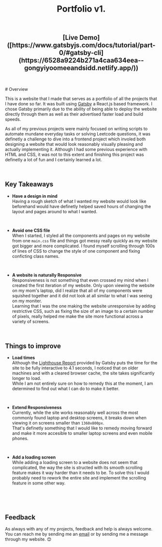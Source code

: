 <h1 align="center">
  Portfolio v1. 
</h1>
<p>&nbsp;</p>
<h2 align="center">
[Live Demo]([https://www.gatsbyjs.com/docs/tutorial/part-0/#gatsby-cli](https://6528a9224b271a4caa634eea--gongyiyoomeeandsidd.netlify.app/))
</h2>
<p>&nbsp;</p>
# Overview

This is a website that I made that serves as a portfolio of all the projects that I have done so far. It was built using [Gatsby](https://www.gatsbyjs.com/docs/tutorial/part-0/#gatsby-cli) a React.js based framework. I chose Gatsby primarily due to the ability of being able to deploy the website directly through them as well as their advertised faster load and build speeds.

As all of my previous projects were mainly focused on writing scripts to automate mundane everyday tasks or solving Leetcode questions, it was definetly a challenge to dive into a frontend project which involed both designing a website that would look reasonably visually pleasing and actually implementing it. Although I had some previous experience with HTML and CSS, it was not to this extent and finishing this project was definetly a lot of fun and I certainly learned a lot.

<p>&nbsp;</p>

## Key Takeaways

- **Have a design in mind**  
Having a rough sketch of what I wanted my website would look like beforehand would have definetly helped saved hours of changing the layout and pages around to what I wanted.
<p>&nbsp;</p>

- **Avoid one CSS file**  
When I started, I styled all the components and pages on my website from one `main.css` file and things got messy really quickly as my website got bigger and more complicated. I found myself scrolling through 100s of lines of CSS to change the style of one component and fixing conficting class names.
<p>&nbsp;</p>

- **A website is naturally Responsive**  
Responsiveness is not something that even crossed my mind when I created the first iteration of my website. Only upon viewing the website on my mom's laptop, did I realize that all of my components were squished together and it did not look at all similar to what I was seeing on my moniter.  
Learning that I was the one making the website unresponsive by adding restrictive CSS, such as fixing the size of an image to a certain number of pixels, really helped me make the site more functional across a variety of screens.
<p>&nbsp;</p>

## Things to improve

- **Load times**  
Although the [Lighthouse Report](https://build-c8d14efc-8ab0-43ce-ae1e-4ce9a223a1e4.gtsb.io/reports/lighthouse/index.html) provided by Gatsby puts the time for the site to be fully interactive to 4.1 seconds, I noticed that on older machines and with a cleared browser cache, the site takes significantly longer to load.  
While I am not entirely sure on how to remedy this at the moment, I am determined to find out what I can do to make it better.
<p>&nbsp;</p>

- **Extend Responsiveness**  
Currently, while the site works reasonably well across the most commonly found laptop and desktop screens, it breaks down when viewing it on screens smaller than `1360x800px`.  
That's definetly something that I would like to remedy moving forward and make it more accesible to smaller laptop screens and even mobile phones.
<p>&nbsp;</p>

- **Add a loading screen**  
While adding a loading screen to a website does not seem that complicated, the way the site is structed with its smooth scrolling feature makes it way harder than it needs to be. To solve this I would probably need to rework the entire site and implement the scrolling feature in some other way.
<p>&nbsp;</p>
<p>&nbsp;</p>

## Feedback

As always with any of my projects, feedback and help is always welcome. You can reach me by sending me an [email](mailto://sr.sanagala@outlook.com) or by sending me a message through my website. 😊
